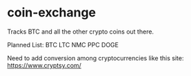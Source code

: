 coin-exchange
=============

Tracks BTC and all the other crypto coins out there. 

Planned List:
BTC
LTC
NMC
PPC
DOGE

Need to add conversion among cryptocurrencies like this site: https://www.cryptsy.com/


